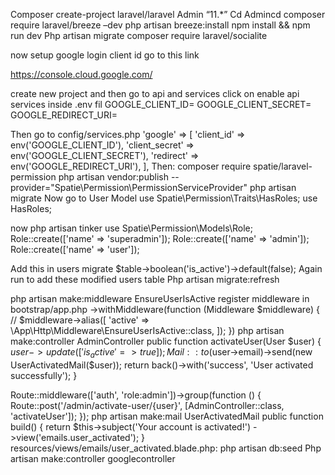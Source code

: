 Composer create-project laravel/laravel Admin “11.*”
Cd Admincd
composer require laravel/breeze –dev
php artisan breeze:install
npm install && npm run dev
Php artisan migrate
composer require laravel/socialite

now setup google login client id
go to this link

https://console.cloud.google.com/

create new project 
and then go to api and services
click on enable api services
inside .env fil
GOOGLE_CLIENT_ID=
GOOGLE_CLIENT_SECRET=
GOOGLE_REDIRECT_URI=

Then go to config/services.php
'google' => [
    'client_id' => env('GOOGLE_CLIENT_ID'),
    'client_secret' => env('GOOGLE_CLIENT_SECRET'),
    'redirect' => env('GOOGLE_REDIRECT_URI'),
],
Then:
composer require spatie/laravel-permission
php artisan vendor:publish --provider="Spatie\Permission\PermissionServiceProvider"
php artisan migrate
Now go to User Model
use Spatie\Permission\Traits\HasRoles;
use HasRoles;

now
php artisan tinker
use Spatie\Permission\Models\Role;
Role::create(['name' => 'superadmin']);
Role::create(['name' => 'admin']);
Role::create(['name' => 'user']);

Add this in users migrate
$table->boolean('is_active')->default(false);
Again run to add these modified users table
Php artisan migrate:refresh

php artisan make:middleware EnsureUserIsActive
register middleware in bootstrap/app.php
    ->withMiddleware(function (Middleware $middleware) {
        //
        $middleware->alias([
            'active' => \App\Http\Middleware\EnsureUserIsActive::class,
        ]);
    })
php artisan make:controller AdminController
public function activateUser(User $user) { $user->update(['is_active' => true]); Mail::to($user->email)->send(new UserActivatedMail($user)); return back()->with('success', 'User activated successfully'); }

Route::middleware(['auth', 'role:admin'])->group(function () {
    Route::post('/admin/activate-user/{user}', [AdminController::class, 'activateUser']);
});
php artisan make:mail UserActivatedMail
    public function build()
    {
        return $this->subject('Your account is activated!')
                    ->view('emails.user_activated');
    }
resources/views/emails/user_activated.blade.php:
php artisan db:seed
Php artisan make:controller googlecontroller




